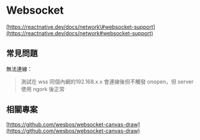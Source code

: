 # Websocket

[https://reactnative.dev/docs/network\#websocket-support](https://reactnative.dev/docs/network#websocket-support)

## 常見問題

無法連線：

> 測試在 wss 同個內網的192.168.x.x 會連線後但不觸發 onopen，但 server 使用 ngork 後正常

## 相關專案

[https://github.com/wesbos/websocket-canvas-draw](https://github.com/wesbos/websocket-canvas-draw)

